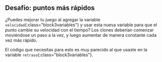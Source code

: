 ## Desafío: puntos más rápidos

¿Puedes mejorar tu juego al agregar la variable `velocidad`{:class="block3variables"} y usar esta nueva variable para que el punto cambie su velocidad con el tiempo? Los clones deberían comenzar moviéndose un paso a la vez, y luego aumentar de manera constante cada vez más rápido.

El código que necesitas para esto es muy parecido al que usaste en la variable `retraso`{:class="block3variables"}.